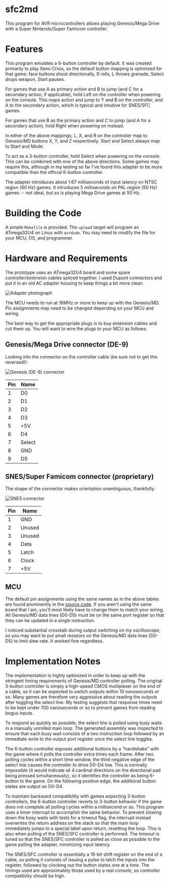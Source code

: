 # sfc2md

This program for AVR microcontrollers allows playing Genesis/Mega Drive with a
Super Nintendo/Super Famicom controller.

# Features

This program emulates a 6-button controller by default.  It was created
primarily to play Xeno Crisis, so the default button mapping is optimized for
that game: face buttons shoot directionally, R rolls, L throws grenade, Select
drops weapon, Start pauses.

For games that use A as primary action and B to jump (and C for a secondary
action, if applicable), hold Left on the controller when powering on the
console.  This maps action and jump to Y and B on the controller, and A to the
secondary action, which is typical and intuitive for SNES/SFC games.

For games that use B as the primary action and C to jump (and A for a secondary
action), hold Right when powering on instead.

In either of the above mappings, L, X, and R on the controller map to
Genesis/MD buttons X, Y, and Z respectively.  Start and Select always map to
Start and Mode.

To act as a 3-button controller, hold Select when powering on the console.
This can be combined with one of the above directions.  Some games may require
this, although in my testing so far I've found this adapter to be more
compatible than the official 6-button controller.

The adapter introduces about 1.67 milliseconds of input latency on NTSC region
(60 Hz) games.  It introduces 5 milliseconds on PAL region (50 Hz) games -- not
ideal, but so is playing Mega Drive games at 50 Hz.

# Building the Code

A simple `Makefile` is provided.  The `upload` target will program an
ATmega32U4 on Linux with `avrdude`.  You may need to modify the file for your
MCU, OS, and programmer.

# Hardware and Requirements

The prototype uses an ATmega32U4 board and some spare controller/extension cables
spliced together.  I used Dupont connectors and put it in an old AC adapter housing
to keep things a bit more clean.

![Adapter photograph](adapter.jpg)

The MCU needs to run at 16MHz or more to keep up with the Genesis/MD.  Pin
assignments may need to be changed depending on your MCU and wiring.

The best way to get the appropriate plugs is to buy extension cables and cut
them up.  You will want to wire the plugs to your MCU as follows:

## Genesis/Mega Drive connector (DE-9)

Looking into the connector on the controller cable (be sure not to get this
reversed!):

![Genesis (DE-9) connector](de9.png)

| Pin | Name   |
|-----|--------|
| 1   | D0     |
| 2   | D1     |
| 3   | D2     |
| 4   | D3     |
| 5   | +5V    |
| 6   | D4     |
| 7   | Select |
| 8   | GND    |
| 9   | D5     |

## SNES/Super Famicom connector (proprietary)

The shape of the connector makes orientation unambiguous, thankfully:

![SNES connector](sfcplug.png)

| Pin | Name   |
|-----|--------|
| 1   | GND    |
| 2   | Unused |
| 3   | Unused |
| 4   | Data   |
| 5   | Latch  |
| 6   | Clock  |
| 7   | +5V    |

## MCU

The default pin assignments using the same names as in the above tables are
found prominently in the [source code](sfc2md.c).  If you aren't using the same
board that I am, you'll most likely have to change them to match your wiring.
All Genesis/MD data lines (D0-D5) must be on the same port register so that
they can be updated in a single instruction.

I noticed substantial crosstalk during output switching on my oscilloscope, so
you may want to put small resistors on the Genesis/MD data lines (D0-D5) to
limit slew rate.  It worked fine regardless.

# Implementation Notes

The implementation is highly optimized in order to keep up with the stringent
timing requirements of Genesis/MD controller polling.  The original 3-button
controller is simply a high-speed CMOS multiplexer on the end of a cable, so it
can be expected to switch outputs within 10 nanoseconds or so.  Many games are
therefore very aggressive about reading the outputs after toggling the select
line.  My testing suggests that response times need to be kept under 700
nanoseconds or so to prevent games from reading bogus inputs.

To respond as quickly as possible, the select line is polled using busy waits
in a manually unrolled main loop.  The generated assembly was inspected
to ensure that each busy wait consists of a two-instruction loop followed by
an immediate write to the output port register once the select line toggles.

The 6-button controller exposes additional buttons by a "handshake" with the
game where it polls the controller extra times each frame.  After two polling
cycles within a short time window, the third negative edge of the select line
causes the controller to drive D0-D4 low.  This is normally impossible (it
would indicate all 4 cardinal directions on the directional pad being pressed
simultaneously), so it identifies the controller as being 6-button to the game.
On the following positive edge, the additional button states are output on
D0-D4.

To maintain backward compatibility with games expecting 3-button controllers,
the 6-button controller reverts to 3-button behavior if the game does not
complete all polling cycles within a millisecond or so.  This program uses
a timer interrupt to accomplish the same behavior.  To prevent slowing down
the busy waits with tests for a timeout flag, the interrupt instead overwrites
the return address on the stack so that the main loop immediately jumps to
a special label upon return, resetting the loop.  This is also when polling
of the SNES/SFC controller is performed.  The timeout is tuned so that the
SNES/SFC controller is polled as close as possible to the game polling the
adapter, minimizing input latency.

The SNES/SFC controller is essentially a 16-bit shift register on the end of a
cable, so polling it consists of issuing a pulse to latch the inputs into the
register, followed by clocking out the button states one at a time.  The
timings used are approximately those used by a real console, so controller
compatibility should be high.
